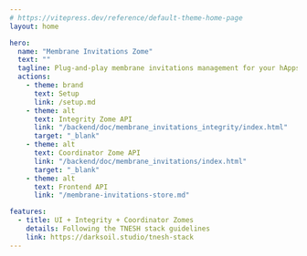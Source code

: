 ```yaml
---
# https://vitepress.dev/reference/default-theme-home-page
layout: home

hero:
  name: "Membrane Invitations Zome"
  text: ""
  tagline: Plug-and-play membrane invitations management for your hApps
  actions:
    - theme: brand
      text: Setup
      link: /setup.md
    - theme: alt
      text: Integrity Zome API
      link: "/backend/doc/membrane_invitations_integrity/index.html"
      target: "_blank"
    - theme: alt
      text: Coordinator Zome API
      link: "/backend/doc/membrane_invitations/index.html"
      target: "_blank"
    - theme: alt
      text: Frontend API
      link: "/membrane-invitations-store.md"

features:
  - title: UI + Integrity + Coordinator Zomes
    details: Following the TNESH stack guidelines
    link: https://darksoil.studio/tnesh-stack
---
```

